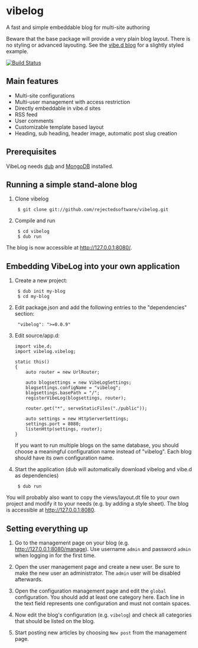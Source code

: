 vibelog
=======

A fast and simple embeddable blog for multi-site authoring

Beware that the base package will provide a very plain blog layout. There is no styling or advanced layouting. See the [vibe.d blog](http://vibed.org/blog/posts/new-website-has-got-vibe) for a slightly styled example.

[![Build Status](https://travis-ci.org/rejectedsoftware/vibelog.svg?branch=master)](https://travis-ci.org/rejectedsoftware/vibelog)


Main features
-------------

 - Multi-site configurations
 - Multi-user management with access restriction
 - Directly embeddable in vibe.d sites
 - RSS feed
 - User comments
 - Customizable template based layout
 - Heading, sub heading, header image, automatic post slug creation

Prerequisites
-------------

VibeLog needs [dub](https://github.com/rejectedsoftware/dub/) and [MongoDB](http://www.mongodb.org/) installed.

Running a simple stand-alone blog
---------------------------------

1. Clone vibelog

		$ git clone git://github.com/rejectedsoftware/vibelog.git

2. Compile and run

		$ cd vibelog
		$ dub run

The blog is now accessible at <http://127.0.0.1:8080/>.


Embedding VibeLog into your own application
-------------------------------------------

1. Create a new project:

		$ dub init my-blog
		$ cd my-blog

2. Edit package.json and add the following entries to the "dependencies" section:

		"vibelog": ">=0.0.9"

3. Edit source/app.d:

	```
	import vibe.d;
	import vibelog.vibelog;

	static this()
	{
		auto router = new UrlRouter;

		auto blogsettings = new VibeLogSettings;
		blogsettings.configName = "vibelog";
		blogsettings.basePath = "/";
		registerVibeLog(blogsettings, router);

		router.get("*", serveStaticFiles("./public"));
		
		auto settings = new HttpServerSettings;
		settings.port = 8080;
		listenHttp(settings, router);
	}
	```

	If you want to run multiple blogs on the same database, you should choose a meaningful configuration name instead of "vibelog". Each blog should have its own configuration name.

4. Start the application (dub will automatically download vibelog and vibe.d as dependencies)

		$ dub run

You will probably also want to copy the views/layout.dt file to your own project and modify it to your needs (e.g. by adding a style sheet). The blog is accessible at <http://127.0.0.1:8080>.


Setting everything up
---------------------

1. Go to the management page on your blog (e.g. <http://127.0.0.1:8080/manage>). Use username `admin` and password `admin` when logging in for the first time.

2. Open the user management page and create a new user. Be sure to make the new user an administrator. The `admin` user will be disabled afterwards.

3. Open the configuration management page and edit the `global` configuration. You should add at least one category here. Each line in the text field represents one configuration and must not contain spaces.

4. Now edit the blog's configuration (e.g. `vibelog`) and check all categories that should be listed on the blog.

5. Start posting new articles by choosing `New post` from the management page.